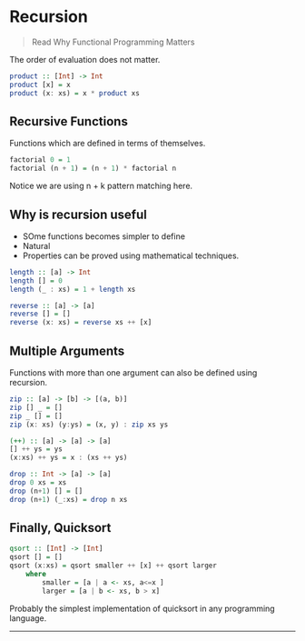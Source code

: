 # Recursion

> Read Why Functional Programming Matters

The order of evaluation does not matter.

```haskell
product :: [Int] -> Int
product [x] = x
product (x: xs) = x * product xs
```

## Recursive Functions

Functions which are defined in terms of themselves.

```haskell
factorial 0 = 1
factorial (n + 1) = (n + 1) * factorial n
```

Notice we are using n + k pattern matching here.

## Why is recursion useful

* SOme functions becomes simpler to define
* Natural
* Properties can be proved using mathematical techniques.

```haskell
length :: [a] -> Int
length [] = 0
length (_ : xs) = 1 + length xs

reverse :: [a] -> [a]
reverse [] = []
reverse (x: xs) = reverse xs ++ [x]
```

## Multiple Arguments

Functions with more than one argument can also be defined using recursion.

```haskell
zip :: [a] -> [b] -> [(a, b)]
zip [] _ = []
zip _ [] = []
zip (x: xs) (y:ys) = (x, y) : zip xs ys

(++) :: [a] -> [a] -> [a]
[] ++ ys = ys
(x:xs) ++ ys = x : (xs ++ ys)

drop :: Int -> [a] -> [a]
drop 0 xs = xs
drop (n+1) [] = []
drop (n+1) (_:xs) = drop n xs
```

## Finally, Quicksort

```haskell
qsort :: [Int] -> [Int]
qsort [] = []
qsort (x:xs) = qsort smaller ++ [x] ++ qsort larger
    where
        smaller = [a | a <- xs, a<=x ]
        larger = [a | b <- xs, b > x]
```

Probably the simplest implementation of quicksort in any programming language.

---
